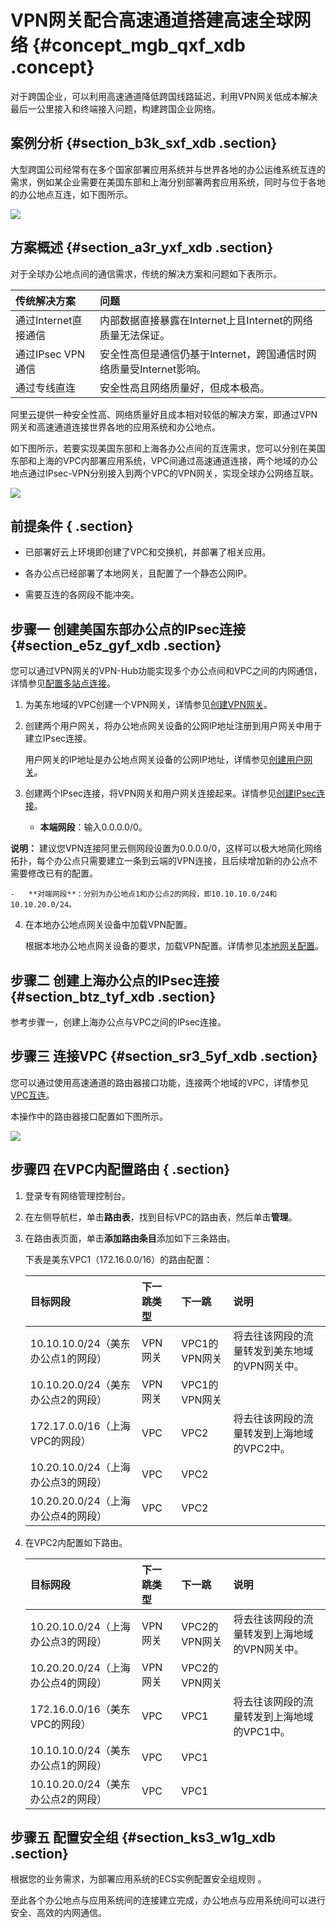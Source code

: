 # VPN网关配合高速通道搭建高速全球网络 {#concept_mgb_qxf_xdb .concept}

对于跨国企业，可以利用高速通道降低跨国线路延迟，利用VPN网关低成本解决最后一公里接入和终端接入问题，构建跨国企业网络。

## 案例分析 {#section_b3k_sxf_xdb .section}

大型跨国公司经常有在多个国家部署应用系统并与世界各地的办公运维系统互连的需求，例如某企业需要在美国东部和上海分别部署两套应用系统，同时与位于各地的办公地点互连，如下图所示。

![](http://static-aliyun-doc.oss-cn-hangzhou.aliyuncs.com/assets/img/13371/15481771213594_zh-CN.png)

## 方案概述 {#section_a3r_yxf_xdb .section}

对于全球办公地点间的通信需求，传统的解决方案和问题如下表所示。

|传统解决方案|问题|
|:-----|:-|
|通过Internet直接通信|内部数据直接暴露在Internet上且Internet的网络质量无法保证。|
|通过IPsec VPN通信|安全性高但是通信仍基于Internet，跨国通信时网络质量受Internet影响。|
|通过专线直连|安全性高且网络质量好，但成本极高。|

阿里云提供一种安全性高、网络质量好且成本相对较低的解决方案，即通过VPN网关和高速通道连接世界各地的应用系统和办公地点。

如下图所示，若要实现美国东部和上海各办公点间的互连需求，您可以分别在美国东部和上海的VPC内部署应用系统，VPC间通过高速通道连接，两个地域的办公地点通过IPsec-VPN分别接入到两个VPC的VPN网关，实现全球办公网络互联。

![](http://static-aliyun-doc.oss-cn-hangzhou.aliyuncs.com/assets/img/13371/15481771213595_zh-CN.png)

## 前提条件 { .section}

-   已部署好云上环境即创建了VPC和交换机，并部署了相关应用。

-   各办公点已经部署了本地网关，且配置了一个静态公网IP。

-   需要互连的各网段不能冲突。


## 步骤一 创建美国东部办公点的IPsec连接 {#section_e5z_gyf_xdb .section}

您可以通过VPN网关的VPN-Hub功能实现多个办公点间和VPC之间的内网通信，详情参见[配置多站点连接](cn.zh-CN/最佳实践/配置多站点连接.md#)。

1.  为美东地域的VPC创建一个VPN网关，详情参见[创建VPN网关](../../../../../cn.zh-CN/用户指南/VPN网关管理.md#section_zv3_nyf_xdb)。
2.  创建两个用户网关，将办公地点网关设备的公网IP地址注册到用户网关中用于建立IPsec连接。

    用户网关的IP地址是办公地点网关设备的公网IP地址，详情参见[创建用户网关](../../../../../cn.zh-CN/用户指南/用户网关管理.md#section_mwf_lxc_xdb)。

3.  创建两个IPsec连接，将VPN网关和用户网关连接起来。详情参见[创建IPsec连接](../../../../../cn.zh-CN/用户指南/IPsec连接管理.md#section_mxd_fyc_xdb)。
    -   **本端网段**：输入0.0.0.0/0。

**说明：** 建议您VPN连接阿里云侧网段设置为0.0.0.0/0，这样可以极大地简化网络拓扑，每个办公点只需要建立一条到云端的VPN连接，且后续增加新的办公点不需要修改已有的配置。

    -   **对端网段**：分别为办公地点1和办公点2的网段，即10.10.10.0/24和10.10.20.0/24。

4.  在本地办公地点网关设备中加载VPN配置。

    根据本地办公地点网关设备的要求，加载VPN配置。详情参见[本地网关配置](cn.zh-CN/最佳实践/本地网关配置.md#)。


## 步骤二 创建上海办公点的IPsec连接 {#section_btz_tyf_xdb .section}

参考步骤一，创建上海办公点与VPC之间的IPsec连接。

## 步骤三 连接VPC {#section_sr3_5yf_xdb .section}

您可以通过使用高速通道的路由器接口功能，连接两个地域的VPC，详情参见[VPC互连](https://help.aliyun.com/document_detail/44842.html)。

本操作中的路由器接口配置如下图所示。

![](http://static-aliyun-doc.oss-cn-hangzhou.aliyuncs.com/assets/img/13371/15481771213596_zh-CN.png)

## 步骤四 在VPC内配置路由 { .section}

1.  登录专有网络管理控制台。
2.  在左侧导航栏，单击**路由表**，找到目标VPC的路由表，然后单击**管理**。
3.  在路由表页面，单击**添加路由条目**添加如下三条路由。

    下表是美东VPC1（172.16.0.0/16）的路由配置：

    |目标网段|下一跳类型|下一跳|说明|
    |:---|:----|:--|:-|
    |10.10.10.0/24（美东办公点1的网段）|VPN网关|VPC1的VPN网关|将去往该网段的流量转发到美东地域的VPN网关中。|
    |10.10.20.0/24（美东办公点2的网段）|VPN网关|VPC1的VPN网关|
    |172.17.0.0/16（上海VPC的网段）|VPC|VPC2|将去往该网段的流量转发到上海地域的VPC2中。|
    |10.20.10.0/24（上海办公点3的网段）|VPC|VPC2|
    |10.20.20.0/24（上海办公点4的网段）|VPC|VPC2|

4.  在VPC2内配置如下路由。

    |目标网段|下一跳类型|下一跳|说明|
    |:---|:----|:--|:-|
    |10.20.10.0/24（上海办公点3的网段）|VPN网关|VPC2的VPN网关|将去往该网段的流量转发到上海地域的VPN网关中。|
    |10.20.20.0/24（上海办公点4的网段）|VPN网关|VPC2的VPN网关|
    |172.16.0.0/16（美东VPC的网段）|VPC|VPC1|将去往该网段的流量转发到上海地域的VPC1中。|
    |10.10.10.0/24（美东办公点1的网段）|VPC|VPC1|
    |10.10.20.0/24（美东办公点2的网段）|VPC|VPC1|


## 步骤五 配置安全组 {#section_ks3_w1g_xdb .section}

根据您的业务需求，为部署应用系统的ECS实例配置安全组规则 。

至此各个办公地点与应用系统间的连接建立完成，办公地点与应用系统间可以进行安全、高效的内网通信。

